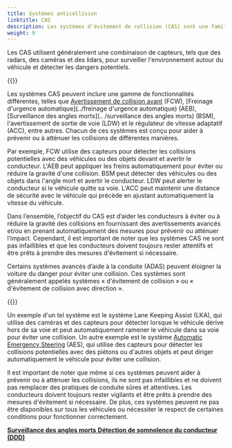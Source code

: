 ```yaml
---
title: Systèmes anticollision
linktitle: CAS
description: Les systèmes d'évitement de collision (CAS) sont une famille de systèmes avancés d'aide à la conduite conçus pour aider les conducteurs à éviter les collisions avec d'autres véhicules, des piétons et des objets sur la route.
weight: 9
---
```

<!-- markdownlint-disable MD033 -->

Les CAS utilisent généralement une combinaison de capteurs, tels que des radars, des caméras et des lidars, pour surveiller l'environnement autour du véhicule et détecter les dangers potentiels.

{{<evkxdisplayaddarticle />}}

Les systèmes CAS peuvent inclure une gamme de fonctionnalités différentes, telles que [Avertissement de collision avant](../forwardcollisionwarning) (FCW), [Freinage d'urgence automatique](../freinage d'urgence automatique) (AEB), [Surveillance des angles morts](.. /surveillance des angles morts) (BSM), l'avertissement de sortie de voie (LDW) et le régulateur de vitesse adaptatif (ACC), entre autres. Chacun de ces systèmes est conçu pour aider à prévenir ou à atténuer les collisions de différentes manières.

Par exemple, FCW utilise des capteurs pour détecter les collisions potentielles avec des véhicules ou des objets devant et avertir le conducteur. L'AEB peut appliquer les freins automatiquement pour éviter ou réduire la gravité d'une collision. BSM peut détecter des véhicules ou des objets dans l'angle mort et avertir le conducteur. LDW peut alerter le conducteur si le véhicule quitte sa voie. L'ACC peut maintenir une distance de sécurité avec le véhicule qui précède en ajustant automatiquement la vitesse du véhicule.

Dans l’ensemble, l’objectif du CAS est d’aider les conducteurs à éviter ou à réduire la gravité des collisions en fournissant des avertissements avancés et/ou en prenant automatiquement des mesures pour prévenir ou atténuer l’impact. Cependant, il est important de noter que les systèmes CAS ne sont pas infaillibles et que les conducteurs doivent toujours rester attentifs et être prêts à prendre des mesures d'évitement si nécessaire.

Certains systèmes avancés d’aide à la conduite (ADAS) peuvent éloigner la voiture du danger pour éviter une collision. Ces systèmes sont généralement appelés systèmes « d'évitement de collision » ou « d'évitement de collision avec direction ».

{{<evkxdisplayaddarticle />}}

Un exemple d'un tel système est le système Lane Keeping Assist (LKA), qui utilise des caméras et des capteurs pour détecter lorsque le véhicule dérive hors de sa voie et peut automatiquement ramener le véhicule dans sa voie pour éviter une collision. Un autre exemple est le système [Automatic Emergency Steering](../automaticemergencysteering/) (AES), qui utilise des capteurs pour détecter les collisions potentielles avec des piétons ou d'autres objets et peut diriger automatiquement le véhicule pour éviter une collision.

Il est important de noter que même si ces systèmes peuvent aider à prévenir ou à atténuer les collisions, ils ne sont pas infaillibles et ne doivent pas remplacer des pratiques de conduite sûres et attentives. Les conducteurs doivent toujours rester vigilants et être prêts à prendre des mesures d'évitement si nécessaire. De plus, ces systèmes peuvent ne pas être disponibles sur tous les véhicules ou nécessiter le respect de certaines conditions pour fonctionner correctement.

<div class="mt-3 mb-3">
     <a href="../blindspotmonitoring/" class="text-decoration-none text-black"><strong><i class="bi-arrow-left"></i> Surveillance des angles morts</strong> </a>
     <a href="../driverdrowsinessdetection/" class="text-decoration-none text-black float-end"><strong>Détection de somnolence du conducteur (DDD)<i class="bi-arrow-right"></i></strong></a>
</div>